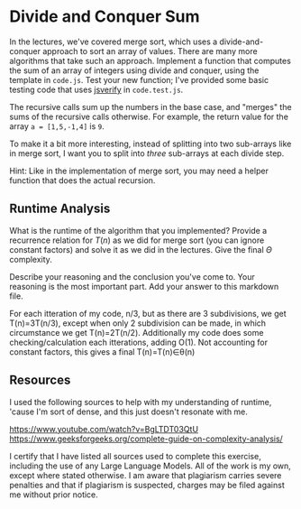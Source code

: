 # Divide and Conquer Sum

In the lectures, we've covered merge sort, which uses a divide-and-conquer
approach to sort an array of values. There are many more algorithms that take
such an approach. Implement a function that computes the sum of an array of
integers using divide and conquer, using the template in `code.js`. Test your
new function; I've provided some basic testing code that uses
[jsverify](https://jsverify.github.io/) in `code.test.js`.

The recursive calls sum up the numbers in the base case, and "merges" the sums
of the recursive calls otherwise. For example, the return value for the array `a
= [1,5,-1,4]` is `9`.

To make it a bit more interesting, instead of splitting into two sub-arrays like
in merge sort, I want you to split into *three* sub-arrays at each divide step.

Hint: Like in the implementation of merge sort, you may need a helper function
that does the actual recursion.

## Runtime Analysis

What is the runtime of the algorithm that you implemented? Provide a recurrence
relation for $T(n)$ as we did for merge sort (you can ignore constant factors)
and solve it as we did in the lectures. Give the final $\Theta$ complexity.

Describe your reasoning and the conclusion you've come to. Your reasoning is the
most important part. Add your answer to this markdown file.

For each itteration of my code, n/3, but as there are 3 subdivisions, we get
T(n)=3T(n/3), except when only 2 subdivision can be made, in which circumstance
we get T(n)=2T(n/2). Additionally my code does some checking/calculation each
itterations, adding O(1). Not accounting for constant factors, this gives a
final T(n)=T(n)∈θ(n)

## Resources
I used the following sources to help with my understanding of runtime, 'cause
I'm sort of dense, and this just doesn't resonate with me.

https://www.youtube.com/watch?v=BgLTDT03QtU
https://www.geeksforgeeks.org/complete-guide-on-complexity-analysis/

I certify that I have listed all sources used to complete this exercise,
including the use of any Large Language Models. All of the work is my own, except
where stated otherwise. I am aware that plagiarism carries severe penalties and
that if plagiarism is suspected, charges may be filed against me without prior
notice.
